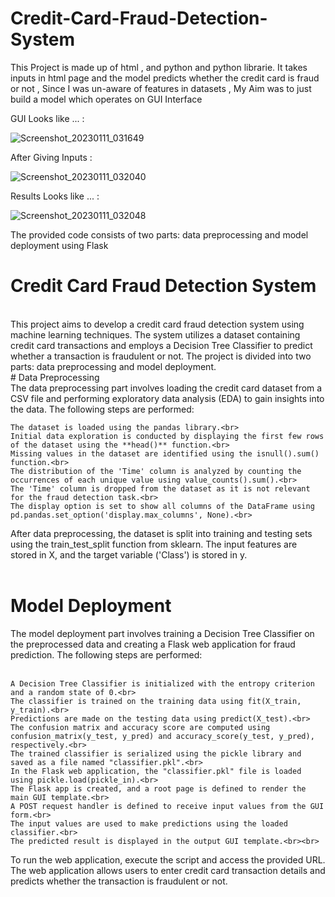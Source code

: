 # Credit-Card-Fraud-Detection-System
This Project is made up of html , and python and python librarie. It takes inputs in html page and the model predicts whether the credit card is fraud or not , Since I was un-aware of features in datasets , My Aim was to just build a model which operates on GUI Interface

GUI Looks like ... : 

![Screenshot_20230111_031649](https://user-images.githubusercontent.com/99462259/211774648-38580d0d-6ec7-4818-abc7-e033bfef0528.png)

After Giving Inputs : 

![Screenshot_20230111_032040](https://user-images.githubusercontent.com/99462259/211775026-69bd8bfd-c10a-4f86-a5e0-6f658bfe657d.png)
 
Results Looks like ... :  

![Screenshot_20230111_032048](https://user-images.githubusercontent.com/99462259/211775247-2806360e-d357-4d3f-bc77-8e876907195e.png)

The provided code consists of two parts: data preprocessing and model deployment using Flask
<br>
# Credit Card Fraud Detection System
<br>
This project aims to develop a credit card fraud detection system using machine learning techniques. The system utilizes a dataset containing credit card transactions and employs a Decision Tree Classifier to predict whether a transaction is fraudulent or not. The project is divided into two parts: data preprocessing and model deployment.
<br>
# Data Preprocessing
<br>
The data preprocessing part involves loading the credit card dataset from a CSV file and performing exploratory data analysis (EDA) to gain insights into the data. The following steps are performed:<br>

    The dataset is loaded using the pandas library.<br>
    Initial data exploration is conducted by displaying the first few rows of the dataset using the **head()** function.<br>
    Missing values in the dataset are identified using the isnull().sum() function.<br>
    The distribution of the 'Time' column is analyzed by counting the occurrences of each unique value using value_counts().sum().<br>
    The 'Time' column is dropped from the dataset as it is not relevant for the fraud detection task.<br>
    The display option is set to show all columns of the DataFrame using pd.pandas.set_option('display.max_columns', None).<br>

After data preprocessing, the dataset is split into training and testing sets using the train_test_split function from sklearn. The input features are stored in X, and the target variable ('Class') is stored in y.<br><br>
# Model Deployment<br>

The model deployment part involves training a Decision Tree Classifier on the preprocessed data and creating a Flask web application for fraud prediction. The following steps are performed:<br><br>

    A Decision Tree Classifier is initialized with the entropy criterion and a random state of 0.<br>
    The classifier is trained on the training data using fit(X_train, y_train).<br>
    Predictions are made on the testing data using predict(X_test).<br>
    The confusion matrix and accuracy score are computed using confusion_matrix(y_test, y_pred) and accuracy_score(y_test, y_pred), respectively.<br>
    The trained classifier is serialized using the pickle library and saved as a file named "classifier.pkl".<br>
    In the Flask web application, the "classifier.pkl" file is loaded using pickle.load(pickle_in).<br>
    The Flask app is created, and a root page is defined to render the main GUI template.<br>
    A POST request handler is defined to receive input values from the GUI form.<br>
    The input values are used to make predictions using the loaded classifier.<br>
    The predicted result is displayed in the output GUI template.<br><br>

To run the web application, execute the script and access the provided URL. The web application allows users to enter credit card transaction details and predicts whether the transaction is fraudulent or not.<br>
